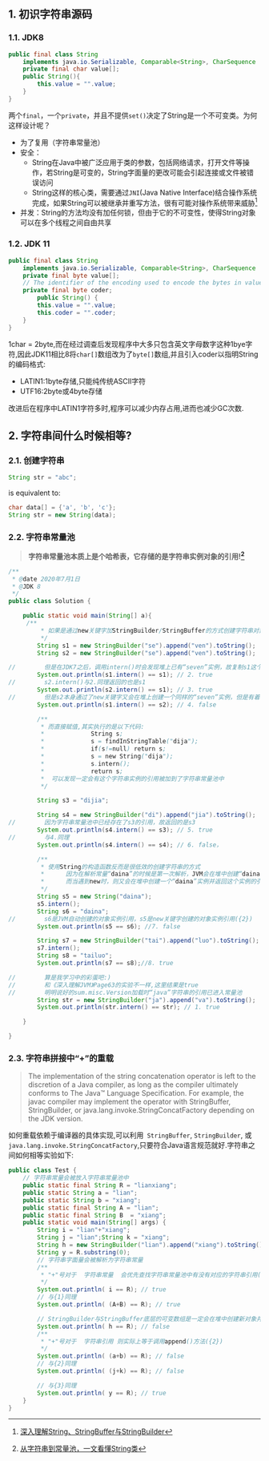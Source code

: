 

## 1. 初识字符串源码
### 1.1. JDK8
```java
public final class String
    implements java.io.Serializable, Comparable<String>, CharSequence  {
    private final char value[];
    public String(){
        this.value = "".value;
    }
}

```
两个`final`，一个`private`，并且不提供`set()`决定了String是一个不可变类。为何这样设计呢？

- 为了复用（字符串常量池）
- 安全：
    - String在Java中被广泛应用于类的参数，包括网络请求，打开文件等操作，若String是可变的，String字面量的更改可能会引起连接或文件被错误访问
    - String这样的核心类，需要通过`JNI`(Java Native Interface)结合操作系统完成，如果String可以被继承并重写方法，很有可能对操作系统带来威胁[^String设计]
- 并发：String的方法均没有加任何锁，但由于它的不可变性，使得String对象可以在多个线程之间自由共享

[^String设计]:[深入理解String、StringBuffer与StringBuilder](https://blog.csdn.net/qq_40401156/article/details/108464386)

### 1.2. JDK 11
```java
public final class String
    implements java.io.Serializable, Comparable<String>, CharSequence  {
    private final byte value[];
    // The identifier of the encoding used to encode the bytes in value. The supported values in this implementation are LATIN1 UTF16
    private final byte coder;
        public String() {
        this.value = "".value;
        this.coder = "".coder;
    }
}
```

1char = 2byte,而在经过调查后发现程序中大多只包含英文字母数字这种1bye字符,因此JDK11相比8将`char[]`数组改为了`byte[]`数组,并且引入coder以指明String的编码格式:

- LATIN1:1byte存储,只能纯传统ASCII字符
- UTF16:2byte或4byte存储

改进后在程序中LATIN1字符多时,程序可以减少内存占用,进而也减少GC次数.
## 2. 字符串间什么时候相等?
### 2.1. 创建字符串
```java
String str = "abc";
```
is equivalent to:
```java
char data[] = {'a', 'b', 'c'};
String str = new String(data);
```
### 2.2. 字符串常量池

>**字符串常量池本质上是个哈希表，它存储的是字符串实例对象的引用![^jvm]**

[^jvm]:[从字符串到常量池，一文看懂String类](https://mp.weixin.qq.com/s?__biz=MzU5ODg2Njk4OA==&mid=2247484037&idx=1&sn=5f0805bd6c62f690ffa06c3982959889&chksm=febcefc6c9cb66d0cb70d70fac2e4fee73ef2fa32d91f16cb0c6510f5b32ae78f629bb612ddb&mpshare=1&scene=1&srcid=&sharer_sharetime=1593613925350&sharer_shareid=f059618cb093f5efb49a39cd6562e90e&key=7a6ffc80620031bc540a4b92b391e87157b55c88e52904cbb835bda526e0ff1a586d1c6101fb542490828c08cdfce2866392d015927be5907d84463dc26371ef31dd9fe02f79e0fb09eb956dbbf22976&ascene=1&uin=MTM2NzczNTcyNQ%3D%3D&devicetype=Windows+10+x64&version=62090070&lang=zh_CN&exportkey=A8edtILws1QNJsxnTLC8Iqs%3D&pass_ticket=aFoiqjOTcc8UhC9qVxDI%2BkM0NqWcoqXdVcdpjeCgXbTcKBGqej6Xds48IfMw5j8m)

```java
/**
 * @date 2020年7月1日
 * @JDK 8
 */
public class Solution {

    public static void main(String[] a){
     /**
         * 如果是通过new关键字加StringBuilder/StringBuffer的方式创建字符串对象,字符串常量池中一开始没有它的引用
         */
        String s1 = new StringBuilder("se").append("ven").toString();
        String s2 = new StringBuilder("se").append("ven").toString();

//        但是在JDK7之后，调用intern()时会发现堆上已有“seven”实例，故复制s1这个引用加入字符串常量池中，并返回这个引用
        System.out.println(s1.intern() == s1); // 2. true
//        s2.intern()与2.同理返回的也是s1
        System.out.println(s2.intern() == s1); // 3. true
//        但是s2本身通过了new关键字又会在堆上创建一个同样的“seven”实例，但是有着不一样的引用
        System.out.println(s1.intern() == s2); // 4. false

        /**
         * 而直接赋值,其实执行的是以下代码:
         *             String s;
         *             s = findInStringTable("dija");
         *             if(s!=null) return s;
         *             s = new String("dija");
         *             s.intern();
         *             return s;
         *  可以发现一定会有这个字符串实例的引用被加到了字符串常量池中
         */

        String s3 = "dijia";

        String s4 = new StringBuilder("di").append("jia").toString();
//        因为字符串常量池中已经存在了s3的引用，故返回的是s3
        System.out.println(s4.intern() == s3); // 5. true
//        与4.同理
        System.out.println(s4.intern() == s4); // 6. false，

        /**
         * 使用String的构造函数反而是很低效的创建字符串的方式
         *      因为在解析常量“daina”的时候是第一次解析，JVM会在堆中创建“daina”这个实例，并把其引用添加到字符串常量池中（{1}）
         *      而当遇到new时，则又会在堆中创建一个“daina”实例并返回这个实例的引用（{2}）
         */
        String s5 = new String("daina");
        s5.intern();
        String s6 = "daina";
//        s6是JVM自动创建的对象实例引用，s5是new关键字创建的对象实例引用({2})
        System.out.println(s5 == s6); //7. false

        String s7 = new StringBuilder("tai").append("luo").toString();
        s7.intern();
        String s8 = "tailuo";
        System.out.println(s7 == s8);//8. true

//        算是我学习中的彩蛋吧:)
//        和《深入理解JVM》Page63的实验不一样,这里结果是true
//        明明说好的sum.misc.Version加载时“java”字符串的引用已进入常量池
        String str = new StringBuilder("ja").append("va").toString();
        System.out.println(str.intern() == str); // 1. true

    }

}

```

### 2.3. 字符串拼接中“+”的重载

>The implementation of the string concatenation operator is left to the discretion of a Java compiler, as long as the compiler ultimately conforms to The Java™ Language Specification. For example, the javac compiler may implement the operator with StringBuffer, StringBuilder, or java.lang.invoke.StringConcatFactory depending on the JDK version. 

如何重载依赖于编译器的具体实现,可以利用` StringBuffer`, `StringBuilder`, 或` java.lang.invoke.StringConcatFactory`,只要符合Java语言规范就好.字符串之间如何相等实验如下:

```java
public class Test {
    // 字符串常量会被放入字符串常量池中
    public static final String R = "lianxiang";
    public static String a = "lian";
    public static String b = "xiang";
    public static final String A = "lian";
    public static final String B  = "xiang";
    public static void main(String[] args) {
        String i = "lian"+"xiang";
        String j = "lian";String k = "xiang";
        String h = new StringBuilder("lian").append("xiang").toString();
        String y = R.substring(0);
        // 字符串字面量会被解析为字符串常量
        /** 
         * "+"号对于  字符串常量  会优先查找字符串常量池中有没有对应的字符串引用({1})
         */
        System.out.println( i == R); // true
        // 与{1}同理
        System.out.println( (A+B) == R); // true

        // StringBuilder与StringBuffer底层的可变数组是一定会在堆中创建新对象并返回引用的({3})
        System.out.println( h == R); // false
        /** 
         * "+"号对于  字符串引用 则实际上等于调用append()方法({2})
         */
        System.out.println( (a+b) == R); // false
        // 与{2}同理
        System.out.println( (j+k) == R); // false

        // 与{3}同理
        System.out.println( y == R); // true
    }
}

```


